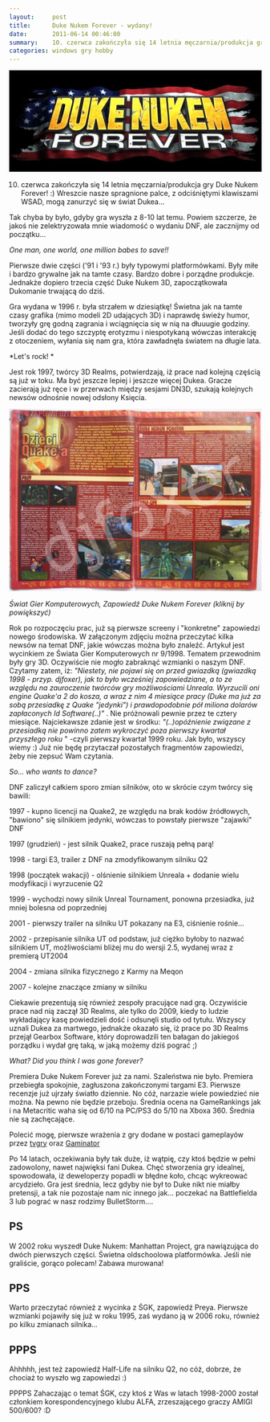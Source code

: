 ```yaml
---
layout:     post
title:      Duke Nukem Forever - wydany!
date:       2011-06-14 00:46:00
summary:    10. czerwca zakończyła się 14 letnia męczarnia/produkcja gry Duke Nukem Forever!  — ) Wreszcie nasze spragnione palce, z odciśniętymi klawiszami WSAD, mogą zanurzyć się w świat Dukea... Tak chyba by było,  gdyby gra wyszła z 8-10 lat temu. Powiem szczerze, że jakoś nie zelektryzowała mnie wiadomość o ...
categories: windows gry hobby
---
```






![desk](https://raw.githubusercontent.com/djfoxer/djfoxer.github.io/master/_img/2011-6-14-_184_/g_-_608x405_-_-_25520x20110613185325_2.jpg)

 


10. czerwca zakończyła się 14 letnia męczarnia/produkcja gry Duke Nukem Forever! :) Wreszcie nasze spragnione palce, z odciśniętymi klawiszami WSAD, mogą zanurzyć się w świat Dukea... 

Tak chyba by było,  gdyby gra wyszła z 8-10 lat temu. Powiem szczerze, że jakoś nie zelektryzowała mnie wiadomość o wydaniu DNF, ale zacznijmy od początku...


 *One man, one world, one million babes to save!!* 

Pierwsze dwie części ('91 i '93 r.) były typowymi platformówkami. Były miłe i bardzo grywalne jak na tamte czasy. Bardzo dobre i porządne produkcje. Jednakże dopiero trzecia część Duke Nukem 3D, zapoczątkowała Dukomanie trwającą do dziś. 

Gra wydana w 1996 r. była strzałem w dziesiątkę! Świetna jak na tamte czasy grafika (mimo modeli 2D udających 3D) i naprawdę świeży humor, tworzyły grę godną zagrania i wciągnięcia się w nią na dłuuugie godziny. Jeśli dodać do tego szczyptę erotyzmu i niespotykaną wówczas interakcję z otoczeniem, wyłania się nam gra, która zawładnęła światem na długie lata.


 *Let's rock! * 

Jest rok 1997, twórcy 3D Realms, potwierdzają, iż prace nad kolejną częścią są już w toku. Ma być jeszcze lepiej i jeszcze więcej Dukea. Gracze zacierają już ręce i w przerwach między sesjami DN3D, szukają kolejnych newsów odnośnie nowej odsłony Księcia.



![desk](https://raw.githubusercontent.com/djfoxer/djfoxer.github.io/master/_img/2011-6-14-_184_/g_-_608x405_-_-_25520x20110613191812_1.jpg)

 
 *Świat Gier Komputerowych, Zapowiedź Duke Nukem Forever (kliknij by powiększyć)* 

Rok po rozpoczęciu prac, już są pierwsze screeny i "konkretne" zapowiedzi nowego środowiska. 
W załączonym zdjęciu można przeczytać kilka newsów na temat DNF, jakie wówczas można było znaleźć. Artykuł jest wycinkiem ze Świata Gier Komputerowych nr 9/1998. Tematem przewodnim były gry 3D. Oczywiście nie mogło zabraknąć wzmianki o naszym DNF. 
Czytamy zatem, iż:  *"Niestety, nie pojawi się on przed gwiazdką (gwiazdką 1998 - przyp. djfoxer), jak to było wcześniej zapowiedziane, a to ze względu na zauroczenie twórców gry możliwościami Unreala. Wyrzucili oni engine Quake'a 2 do kosza, a wraz z nim 4 miesiące pracy (Duke ma już za sobą przesiadkę z Quake "jedynki") i prawdopodobnie pół miliona dolarów zapłaconych Id Software(..)"* . Nie próżnowali pewnie przez te cztery miesiące. 
Najciekawsze zdanie jest w środku:  *"(..)opóźnienie związane z przesiadką nie powinno zatem wykroczyć poza pierwszy kwartał przyszłego roku* " -czyli pierwszy kwartał 1999 roku. Jak było, wszyscy wiemy :) Już nie będę przytaczał pozostałych fragmentów zapowiedzi, żeby nie zepsuć Wam czytania. 


 *So... who wants to dance?* 

DNF zaliczył całkiem sporo zmian silników, oto w skrócie czym twórcy się bawili:

1997 - kupno licencji na Quake2, ze względu na brak kodów źródłowych, "bawiono" się silnikiem jedynki, wówczas to powstały pierwsze "zajawki" DNF

1997 (grudzień) - jest silnik Quake2, prace ruszają pełną parą!

1998 - targi E3, trailer z DNF na zmodyfikowanym silniku Q2

1998 (początek wakacji) - olśnienie silnikiem Unreala + dodanie wielu modyfikacji i wyrzucenie Q2 

1999 - wychodzi nowy silnik Unreal Tournament, ponowna przesiadka, już mniej bolesna od poprzedniej

2001 - pierwszy trailer na silniku UT pokazany na E3, ciśnienie rośnie...

2002 - przepisanie silnika UT od podstaw, już ciężko byłoby to nazwać silnikiem UT, możliwościami bliżej mu do wersji 2.5, wydanej wraz z premierą UT2004

2004 - zmiana silnika fizycznego z Karmy na Meqon 

2007 - kolejne znaczące zmiany w silniku


Ciekawie prezentują się również zespoły pracujące nad grą. Oczywiście prace nad nią zaczął 3D Realms, ale tylko do 2009, kiedy to ludzie wykładający kasę powiedzieli dość i odsunęli studio od tytułu. Wszyscy uznali Dukea za martwego, jednakże okazało się, iż prace po 3D Realms przejął Gearbox Software, który doprowadzili ten bałagan do jakiegoś porządku i wydał grę taką, w jaką możemy dziś pograć ;)

 *What? Did you think I was gone forever?* 

Premiera Duke Nukem Forever już za nami. Szaleństwa nie było. Premiera przebiegła spokojnie, zagłuszona zakończonymi targami E3. Pierwsze recenzje już ujrzały światło dziennie. No cóż, narzazie wiele powiedzieć nie można. Na pewno nie będzie przeboju. Średnia ocena na GameRankings jak i na Metacritic waha się od 6/10 na PC/PS3 do 5/10 na Xboxa 360. Średnia nie są zachęcające. 

Polecić mogę, pierwsze wrażenia z gry dodane w postaci gameplayów przez [tvgry](http://tvgry.pl/?ID=1745) oraz [Gaminator](http://www.gaminator.tv/video/19977,Duke-Nukem-Forever-pierwsze-wra%C5%BCenia.html)

Po 14 latach, oczekiwania były tak duże, iż wątpię, czy ktoś będzie w pełni zadowolony, nawet najwięksi fani Dukea. Chęć stworzenia gry idealnej, spowodowała, iż deweloperzy popadli w błędne koło, chcąc wykreować arcydzieło. 
Gra jest średnia, lecz gdyby nie był to Duke nikt nie miałby pretensji, a tak nie pozostaje nam nic innego jak... poczekać na Battlefielda 3 lub pograć w nasz rodzimy BulletStorm....





## PS



W 2002 roku wyszedł Duke Nukem: Manhattan Project, gra nawiązująca do dwóch pierwszych części. Świetna oldschoolowa  platformówka. Jeśli nie graliście, gorąco polecam! Zabawa murowana!



## PPS



Warto przeczytać również z wycinka z ŚGK, zapowiedź Preya. Pierwsze wzmianki pojawiły się już w roku 1995, zaś wydano ją w 2006 roku, również po kilku zmianach silnika...



## PPPS



Ahhhhh, jest też zapowiedź Half-Life na silniku Q2, no cóż, dobrze, że chociaż to wyszło wg zapowiedzi :)

PPPPS
Zahaczając o temat ŚGK, czy ktoś z Was w latach 1998-2000 został członkiem korespondencyjnego klubu ALFA, zrzeszającego graczy AMIGI 500/600? :D


